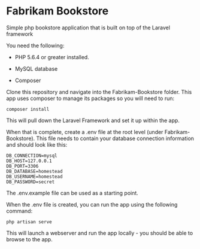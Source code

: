 # Fabrikam Bookstore

Simple php bookstore application that is built on top of the Laravel framework

You need the following:

* PHP 5.6.4 or greater installed.

* MySQL database

* Composer

Clone this repository and navigate into the Fabrikam-Bookstore folder. This app uses composer to manage its packages so you will need to run:

	composer install

This will pull down the Laravel Framework and set it up within the app.

When that is complete, create a .env file at the root level (under Fabrikam-Bookstore). This file needs to contain your database connection information and should look like this:

	DB_CONNECTION=mysql
	DB_HOST=127.0.0.1
	DB_PORT=3306
	DB_DATABASE=homestead
	DB_USERNAME=homestead
	DB_PASSWORD=secret

The .env.example file can be used as a starting point.

When the .env file is created, you can run the app using the following command:

	php artisan serve

This will launch a webserver and run the app locally - you should be able to browse to the app.